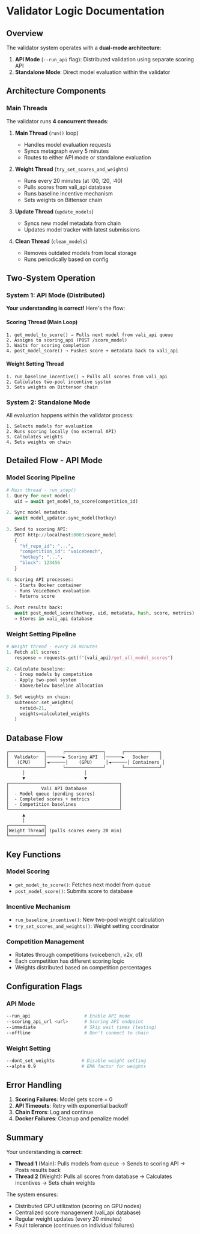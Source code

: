 # Validator Logic Documentation

## Overview

The validator system operates with a **dual-mode architecture**:
1. **API Mode** (`--run_api` flag): Distributed validation using separate scoring API
2. **Standalone Mode**: Direct model evaluation within the validator

## Architecture Components

### Main Threads

The validator runs **4 concurrent threads**:

1. **Main Thread** (`run()` loop)
   - Handles model evaluation requests
   - Syncs metagraph every 5 minutes
   - Routes to either API mode or standalone evaluation

2. **Weight Thread** (`try_set_scores_and_weights`)
   - Runs every 20 minutes (at :00, :20, :40)
   - Pulls scores from vali_api database
   - Runs baseline incentive mechanism
   - Sets weights on Bittensor chain

3. **Update Thread** (`update_models`)
   - Syncs new model metadata from chain
   - Updates model tracker with latest submissions

4. **Clean Thread** (`clean_models`)
   - Removes outdated models from local storage
   - Runs periodically based on config

## Two-System Operation

### System 1: API Mode (Distributed)

**Your understanding is correct!** Here's the flow:

#### Scoring Thread (Main Loop)
```
1. get_model_to_score() → Pulls next model from vali_api queue
2. Assigns to scoring_api (POST /score_model)
3. Waits for scoring completion
4. post_model_score() → Pushes score + metadata back to vali_api
```

#### Weight Setting Thread
```
1. run_baseline_incentive() → Pulls all scores from vali_api
2. Calculates two-pool incentive system
3. Sets weights on Bittensor chain
```

### System 2: Standalone Mode

All evaluation happens within the validator process:
```
1. Selects models for evaluation
2. Runs scoring locally (no external API)
3. Calculates weights
4. Sets weights on chain
```

## Detailed Flow - API Mode

### Model Scoring Pipeline

```python
# Main thread - run_step()
1. Query for next model:
   uid = await get_model_to_score(competition_id)
   
2. Sync model metadata:
   await model_updater.sync_model(hotkey)
   
3. Send to scoring API:
   POST http://localhost:8003/score_model
   {
     "hf_repo_id": "...",
     "competition_id": "voicebench",
     "hotkey": "...",
     "block": 123456
   }
   
4. Scoring API processes:
   - Starts Docker container
   - Runs VoiceBench evaluation
   - Returns score
   
5. Post results back:
   await post_model_score(hotkey, uid, metadata, hash, score, metrics)
   → Stores in vali_api database
```

### Weight Setting Pipeline

```python
# Weight thread - every 20 minutes
1. Fetch all scores:
   response = requests.get(f"{vali_api}/get_all_model_scores")
   
2. Calculate baseline:
   - Group models by competition
   - Apply two-pool system
   - Above/below baseline allocation
   
3. Set weights on chain:
   subtensor.set_weights(
     netuid=21,
     weights=calculated_weights
   )
```

## Database Flow

```
┌─────────────┐      ┌──────────────┐      ┌─────────────┐
│  Validator  │──────► Scoring API  │──────►   Docker    │
│   (CPU)     │◄──────│    (GPU)     │◄──────│ Containers │
└─────────────┘      └──────────────┘      └─────────────┘
      │                      │
      ▼                      ▼
┌─────────────────────────────────────────┐
│            Vali API Database            │
│  - Model queue (pending scores)         │
│  - Completed scores + metrics           │
│  - Competition baselines                │
└─────────────────────────────────────────┘
      ▲
      │
┌─────────────┐
│Weight Thread│ (pulls scores every 20 min)
└─────────────┘
```

## Key Functions

### Model Scoring
- `get_model_to_score()`: Fetches next model from queue
- `post_model_score()`: Submits score to database

### Incentive Mechanism
- `run_baseline_incentive()`: New two-pool weight calculation
- `try_set_scores_and_weights()`: Weight setting coordinator

### Competition Management
- Rotates through competitions (voicebench, v2v, o1)
- Each competition has different scoring logic
- Weights distributed based on competition percentages

## Configuration Flags

### API Mode
```bash
--run_api                    # Enable API mode
--scoring_api_url <url>      # Scoring API endpoint
--immediate                  # Skip wait times (testing)
--offline                    # Don't connect to chain
```

### Weight Setting
```bash
--dont_set_weights          # Disable weight setting
--alpha 0.9                 # EMA factor for weights
```

## Error Handling

1. **Scoring Failures**: Model gets score = 0
2. **API Timeouts**: Retry with exponential backoff
3. **Chain Errors**: Log and continue
4. **Docker Failures**: Cleanup and penalize model

## Summary

Your understanding is **correct**:
- **Thread 1** (Main): Pulls models from queue → Sends to scoring API → Posts results back
- **Thread 2** (Weight): Pulls all scores from database → Calculates incentives → Sets chain weights

The system ensures:
- Distributed GPU utilization (scoring on GPU nodes)
- Centralized score management (vali_api database)
- Regular weight updates (every 20 minutes)
- Fault tolerance (continues on individual failures)